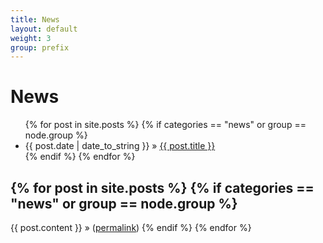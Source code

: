 ```yaml
---
title: News
layout: default
weight: 3
group: prefix
---
```


# News

<ul class="posts">
  {% for post in site.posts %}
  {% if categories == "news" or group == node.group %}
    <li><span>{{ post.date | date_to_string }}</span> &raquo; <a href="{{ BASE_PATH }}{{ post.url }}">{{ post.title }}</a></li>
  {% endif %}
  {% endfor %}
</ul>


{% for post in site.posts %}
{% if categories == "news" or group == node.group %}
--------
{{ post.content }}
&raquo; (<a href="{{ BASE_PATH }}{{ post.url }}">permalink</a>)
{% endif %}
{% endfor %}
